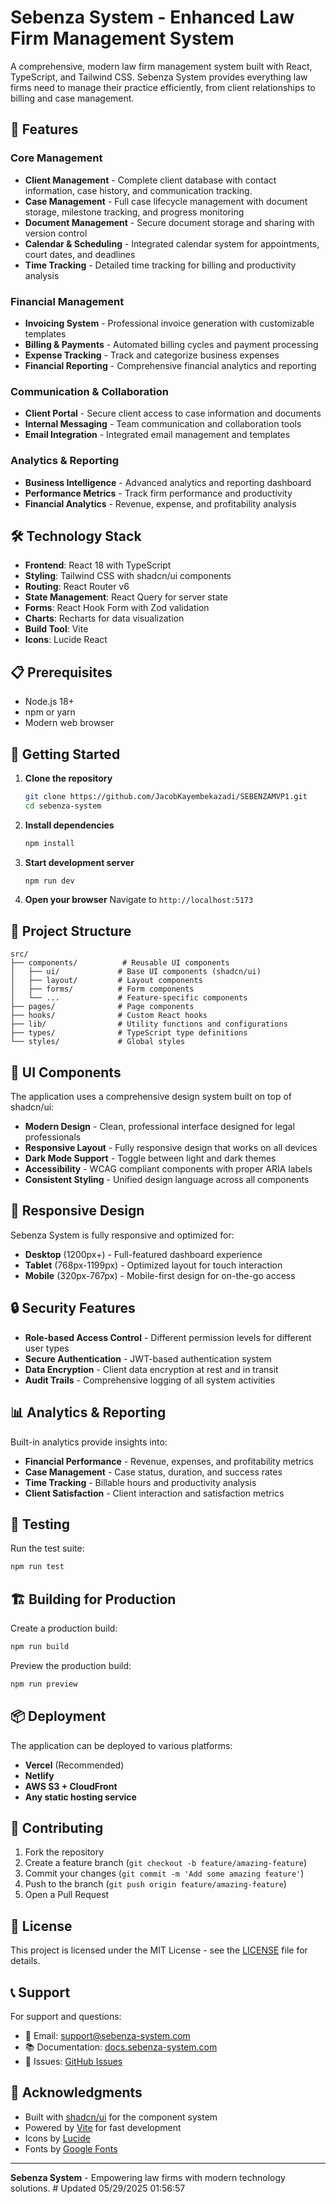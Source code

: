 # Sebenza System - Enhanced Law Firm Management System

A comprehensive, modern law firm management system built with React, TypeScript, and Tailwind CSS. Sebenza System provides everything law firms need to manage their practice efficiently, from client relationships to billing and case management.

## 🚀 Features

### Core Management
- **Client Management** - Complete client database with contact information, case history, and communication tracking.
- **Case Management** - Full case lifecycle management with document storage, milestone tracking, and progress monitoring
- **Document Management** - Secure document storage and sharing with version control
- **Calendar & Scheduling** - Integrated calendar system for appointments, court dates, and deadlines
- **Time Tracking** - Detailed time tracking for billing and productivity analysis

### Financial Management
- **Invoicing System** - Professional invoice generation with customizable templates
- **Billing & Payments** - Automated billing cycles and payment processing
- **Expense Tracking** - Track and categorize business expenses
- **Financial Reporting** - Comprehensive financial analytics and reporting

### Communication & Collaboration
- **Client Portal** - Secure client access to case information and documents
- **Internal Messaging** - Team communication and collaboration tools
- **Email Integration** - Integrated email management and templates

### Analytics & Reporting
- **Business Intelligence** - Advanced analytics and reporting dashboard
- **Performance Metrics** - Track firm performance and productivity
- **Financial Analytics** - Revenue, expense, and profitability analysis

## 🛠️ Technology Stack

- **Frontend**: React 18 with TypeScript
- **Styling**: Tailwind CSS with shadcn/ui components
- **Routing**: React Router v6
- **State Management**: React Query for server state
- **Forms**: React Hook Form with Zod validation
- **Charts**: Recharts for data visualization
- **Build Tool**: Vite
- **Icons**: Lucide React

## 📋 Prerequisites

- Node.js 18+ 
- npm or yarn
- Modern web browser

## 🚀 Getting Started

1. **Clone the repository**
   ```bash
   git clone https://github.com/JacobKayembekazadi/SEBENZAMVP1.git
   cd sebenza-system
   ```

2. **Install dependencies**
   ```bash
   npm install
   ```

3. **Start development server**
   ```bash
   npm run dev
   ```

4. **Open your browser**
   Navigate to `http://localhost:5173`

## 📁 Project Structure

```
src/
├── components/          # Reusable UI components
│   ├── ui/             # Base UI components (shadcn/ui)
│   ├── layout/         # Layout components
│   ├── forms/          # Form components
│   └── ...             # Feature-specific components
├── pages/              # Page components
├── hooks/              # Custom React hooks
├── lib/                # Utility functions and configurations
├── types/              # TypeScript type definitions
└── styles/             # Global styles
```

## 🎨 UI Components

The application uses a comprehensive design system built on top of shadcn/ui:

- **Modern Design** - Clean, professional interface designed for legal professionals
- **Responsive Layout** - Fully responsive design that works on all devices
- **Dark Mode Support** - Toggle between light and dark themes
- **Accessibility** - WCAG compliant components with proper ARIA labels
- **Consistent Styling** - Unified design language across all components

## 📱 Responsive Design

Sebenza System is fully responsive and optimized for:
- **Desktop** (1200px+) - Full-featured dashboard experience
- **Tablet** (768px-1199px) - Optimized layout for touch interaction
- **Mobile** (320px-767px) - Mobile-first design for on-the-go access

## 🔒 Security Features

- **Role-based Access Control** - Different permission levels for different user types
- **Secure Authentication** - JWT-based authentication system
- **Data Encryption** - Client data encryption at rest and in transit
- **Audit Trails** - Comprehensive logging of all system activities

## 📊 Analytics & Reporting

Built-in analytics provide insights into:
- **Financial Performance** - Revenue, expenses, and profitability metrics
- **Case Management** - Case status, duration, and success rates
- **Time Tracking** - Billable hours and productivity analysis
- **Client Satisfaction** - Client interaction and satisfaction metrics

## 🧪 Testing

Run the test suite:
```bash
npm run test
```

## 🏗️ Building for Production

Create a production build:
```bash
npm run build
```

Preview the production build:
```bash
npm run preview
```

## 📦 Deployment

The application can be deployed to various platforms:

- **Vercel** (Recommended)
- **Netlify**
- **AWS S3 + CloudFront**
- **Any static hosting service**

## 🤝 Contributing

1. Fork the repository
2. Create a feature branch (`git checkout -b feature/amazing-feature`)
3. Commit your changes (`git commit -m 'Add some amazing feature'`)
4. Push to the branch (`git push origin feature/amazing-feature`)
5. Open a Pull Request

## 📄 License

This project is licensed under the MIT License - see the [LICENSE](LICENSE) file for details.

## 📞 Support

For support and questions:
- 📧 Email: support@sebenza-system.com
- 📚 Documentation: [docs.sebenza-system.com](https://docs.sebenza-system.com)
- 🐛 Issues: [GitHub Issues](https://github.com/JacobKayembekazadi/SEBENZAMVP1/issues)

## 🙏 Acknowledgments

- Built with [shadcn/ui](https://ui.shadcn.com/) for the component system
- Powered by [Vite](https://vitejs.dev/) for fast development
- Icons by [Lucide](https://lucide.dev/)
- Fonts by [Google Fonts](https://fonts.google.com/)

---

**Sebenza System** - Empowering law firms with modern technology solutions.
#   U p d a t e d   0 5 / 2 9 / 2 0 2 5   0 1 : 5 6 : 5 7 
 
 
